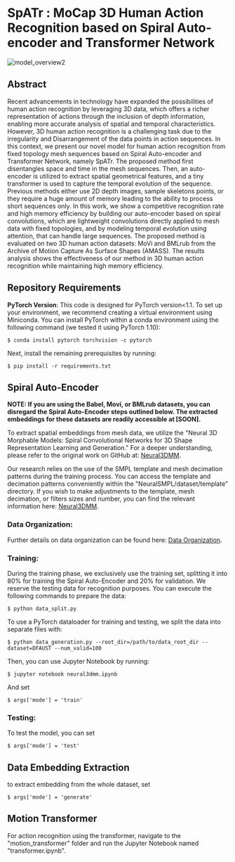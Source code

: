 # SpATr : MoCap 3D Human Action Recognition based on Spiral Auto-encoder and Transformer Network

![model_overview2](https://github.com/h-bouzid/spatr/assets/94684114/b904166c-a979-4858-9444-b8dd7332d133)

## Abstract
Recent advancements in technology have expanded the possibilities of human action recognition by leveraging 3D data, which offers a richer representation of actions through the inclusion of depth information, enabling more accurate analysis of spatial and temporal characteristics. However, 3D human action recognition is a challenging task due to the irregularity and Disarrangement of the data points in action sequences. In this context, we present our novel model for human action recognition from fixed topology mesh sequences based on Spiral Auto-encoder and Transformer Network, namely SpATr. The proposed method first disentangles space and time in the mesh sequences. Then, an auto-encoder is utilized to extract spatial geometrical features, and a tiny transformer is used to capture the temporal evolution of the sequence. Previous methods either use 2D depth images, sample skeletons points, or they require a huge amount of memory leading to the ability to process short sequences only. In this work, we show a competitive recognition rate and high memory efficiency by building our auto-encoder based on spiral convolutions, which are lightweight convolutions directly applied to mesh data with fixed topologies, and by modeling temporal evolution using attention, that can handle large sequences. The proposed method is evaluated on two 3D human action datasets: MoVi and BMLrub from the Archive of Motion Capture As Surface Shapes (AMASS). The results analysis shows the effectiveness of our method in 3D human action recognition while maintaining high memory efficiency.

## Repository Requirements

**PyTorch Version**: This code is designed for PyTorch version<1.1. To set up your environment, we recommend creating a virtual environment using Miniconda. You can install PyTorch within a conda environment using the following command (we tested it using PyTorch 1.10):

  ```
  $ conda install pytorch torchvision -c pytorch
  ```

  Next, install the remaining prerequisites by running:

  ```
  $ pip install -r requirements.txt
  ```

## Spiral Auto-Encoder

**NOTE: If you are using the Babel, Movi, or BMLrub datasets, you can disregard the Spiral Auto-Encoder steps outlined below. The extracted embeddings for these datasets are readily accessible at [SOON].**

To extract spatial embeddings from mesh data, we utilize the "Neural 3D Morphable Models: Spiral Convolutional Networks for 3D Shape Representation Learning and Generation." For a deeper understanding, please refer to the original work on GitHub at: [Neural3DMM](https://github.com/gbouritsas/Neural3DMM).

Our research relies on the use of the SMPL template and mesh decimation patterns during the training process. You can access the template and decimation patterns conveniently within the "NeuralSMPL/dataset/template" directory. If you wish to make adjustments to the template, mesh decimation, or filters sizes and number, you can find the relevant information here: [Neural3DMM](https://github.com/gbouritsas/Neural3DMM#data-organization).

### Data Organization:

Further details on data organization can be found here: [Data Organization](https://github.com/gbouritsas/Neural3DMM#data-organization).

### Training:

During the training phase, we exclusively use the training set, splitting it into 80% for training the Spiral Auto-Encoder and 20% for validation. We reserve the testing data for recognition purposes. You can execute the following commands to prepare the data:

```
$ python data_split.py
```

To use a PyTorch dataloader for training and testing, we split the data into separate files with:

```
$ python data_generation.py --root_dir=/path/to/data_root_dir --dataset=DFAUST --num_valid=100
```
Then, you can use Jupyter Notebook by running:

```
$ jupyter notebook neural3dmm.ipynb
```

And set
```
$ args['mode'] = 'train'
```

### Testing:

To test the model, you can set 
```
$ args['mode'] = 'test'
```

## Data Embedding Extraction

to extract embedding from the whole dataset, set
```
$ args['mode'] = 'generate'
```


## Motion Transformer

For action recognition using the transformer, navigate to the "motion_transformer" folder and run the Jupyter Notebook named "transformer.ipynb".

